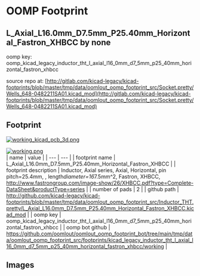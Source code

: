 # OOMP Footprint  
## L_Axial_L16.0mm_D7.5mm_P25.40mm_Horizontal_Fastron_XHBCC  by none  
  
oomp key: oomp_kicad_legacy_inductor_tht_l_axial_l16_0mm_d7_5mm_p25_40mm_horizontal_fastron_xhbcc  
  
source repo at: [http://gitlab.com/kicad-legacy/kicad-footprints/blob/master/tmp/data/oomlout_oomp_footprint_src/Socket.pretty/Wells_648-0482211SA01.kicad_mod](http://gitlab.com/kicad-legacy/kicad-footprints/blob/master/tmp/data/oomlout_oomp_footprint_src/Socket.pretty/Wells_648-0482211SA01.kicad_mod)  
## Footprint  
  
[![working_kicad_pcb_3d.png](working_kicad_pcb_3d_600.png)](working_kicad_pcb_3d.png)  
  
[![working.png](working_600.png)](working.png)  
| name | value | 
| --- | --- | 
| footprint name | L_Axial_L16.0mm_D7.5mm_P25.40mm_Horizontal_Fastron_XHBCC | 
| footprint description | Inductor, Axial series, Axial, Horizontal, pin pitch=25.4mm, , length*diameter=16*7.5mm^2, Fastron, XHBCC, http://www.fastrongroup.com/image-show/26/XHBCC.pdf?type=Complete-DataSheet&productType=series | 
| number of pads | 2 | 
| github path | http://github.com/kicad-legacy/kicad-footprints/blob/master/tmp/data/oomlout_oomp_footprint_src/Inductor_THT.pretty/L_Axial_L16.0mm_D7.5mm_P25.40mm_Horizontal_Fastron_XHBCC.kicad_mod | 
| oomp key | oomp_kicad_legacy_inductor_tht_l_axial_l16_0mm_d7_5mm_p25_40mm_horizontal_fastron_xhbcc | 
| oomp bot github | https://github.com/oomlout/oomlout_oomp_footprint_bot/tree/main/tmp/data/oomlout_oomp_footprint_src/footprints/kicad_legacy_inductor_tht_l_axial_l16_0mm_d7_5mm_p25_40mm_horizontal_fastron_xhbcc/working | 
## Images  

